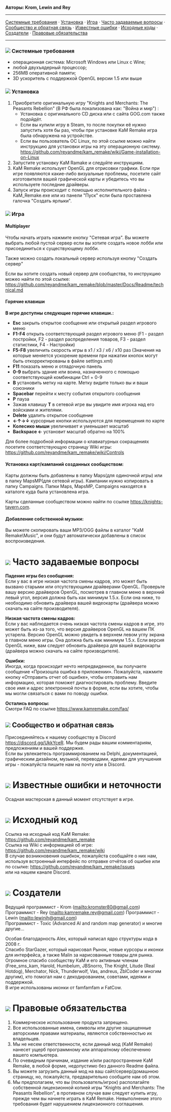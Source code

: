 **Авторы: Krom, Lewin and Rey**

---

[Системные требования](#системные-требования) · [Установка](#установка) · [Игра](#игра) · [Часто задаваемые вопросы](#часто-задаваемые-вопросы) · [Сообщество и обратная связь](#сообщество-и-обратная-связь) · [Известные ошибки](#известные-ошибки-и-неточности) · [Исходные коды](#исходный-код) · [Создатели](#создатели) · [Правовые обязательства](#правовые-обязательства)

---

### ![](Readme/GUI_0310.gif) Системные требования

- операционная система: Microsoft Windows или Linux с Wine;
- любой двухъядерный процессор;
- 256MB оперативной памяти;
- 3D ускоритель с поддержкой OpenGL версии 1.5 или выше

### ![](Readme/GUI_0303.gif) Установка

1. Приобретите оригинальную игру "Knights and Merchants: The Peasants Rebellion" (В РФ была локализована как: "Война и мир") :
	- Установка с оригинального CD диска или с сайта GOG.com также подойдёт.
	- Если вы купили игру в Steam, то после покупки её нужно запустить хотя бы раз, чтобы при установке KaM Remake игра была обнаружена на устройстве.
	- Если вы пользователь ОС Linux, по этой ссылке можно найти инструкцию для установки игры на эту операционную систему. <https://github.com/reyandme/kam_remake/wiki/Game-installation-on-Linux>
1. Запустите установку KaM Ramake и следуйте инструкциям.
1. KaM Remake использует OpenGL для отрисовки графики. Если при игре появляются какие-либо визуальные проблемы, посетите сайт изготовителя вашей графической карты и убедитесь что вы используете последние драйверы.
1. Запуск игры происходит с помощью исполнительного файла - KaM_Remake.exe или из панели "Пуск" если была проставлена галочка "Создать ярлыки".

### ![](Readme/GUI_0312.gif) Игра

#### Multiplayer
Чтобы начать играть нажмите кнопку "Сетевая игра". Вы можете выбрать любой пустой сервер если вы хотите создать новое лобби или присоединиться к существующему лобби.

Также можно создать локальный сервер используя кнопку "Создать сервер"

Если вы хотите создать новый сервер для сообщества, то инструкцию можео найти по этой ссылке: <https://github.com/reyandme/kam_remake/blob/master/Docs/Readme/technical.md>

#### Горячие клавиши
**В игре доступны следующие горячие клавиши.:**

- **Esc** закрыть открытое сообщение или открытый раздел игрового меню
- **F1-F4** открыть соответствующий раздел игрового меню (F1 - раздел постройки, F2 - раздел распределения товаров, F3 - раздел статистики, F4 - Настройки)
- **F5-F8** увеличить скорость игры в x1 / x3 / x6 / x10 раз (Значения на которые меняется ускорение времени при нажатии кнопок могут быть откорректированы в файле settings.xml)
- **F11** показать меню и отладочную панель
- **0-9** выбрать здание или воина, назначенного с помощью соответствующей комбинации Ctrl + 0-9
- **B** установить метку на карте. Метку видите только вы и ваши союзники
- **Spacebar** перейти к месту события открытого сообщения
- **P** пауза
- Зажав клавишу **T** в сетевой игре вы увидите имя игрока над его войсками и жителями.
- **Delete** удалить открытое сообщение
- **←↑→↓** курсорные кнопки используются для перемещения по карте
- **Колесико мыши** увеличивает и уменьшает масштаб
- **Backspace ←** установит масштаб обратно на 100%

Для более подробной информации о клавиатурных сокращениях посетите соответствующую страницу Wiki игры:  
<https://github.com/reyandme/kam_remake/wiki/Controls>

#### Установка карт/кампаний созданных сообществом:
Карты должны быть добавлены в папку Maps(для одиночной игры) или в папку MapsMP(для сетевой игры). Кампании нужно копировать в папку Campaigns. Папки Maps, MapsMP, Campaigns находятся в каталоге куда была установлена игра.

Карты сделанные сообществом можно найти по ссылке <https://knights-tavern.com>.

#### Добавление собственной музыки:
Вы можете скопировать ваши MP3/OGG файлы в каталог "KaM Remake\Music", и они будут автоматически добавлены в список воспроизведения.

# ![](Readme/GUI_0311.gif) Часто задаваемые вопросы
**Падение игры без сообщения:**  
Если у вас в игре низкая частота смены кадров, это может быть вызвано старыми или отсутствующими драйверами OpenGL. Проверьте вашу версию драйверов OpenGL, посмотрев в главном меню в верхний левый угол, версия должна быть как минимум 1.5.x. Если она ниже, то необходимо обновить драйвера вашей видеокарты (драйвера можно скачать на сайте производителя).

**Низкая частота смены кадров:**  
Если у вас наблюдается очень низкая частота смены кадров в игре, это может быть из-за того, что версия драйверов OpenGL на вашем ПК устарела. Версию OpenGL можно увидеть в верхнем левом углу экрана в главном меню игры. Она должна быть как минимум 1.5.x. Если версия OpenGL ниже, вам следует обновить драйвера для вашей видеокарты (драйвера можно скачать на сайте производителя). 

**Ошибки:**  
Иногда, когда происходит нечто непредвиденное, вы получаете сообщение «Произошла ошибка в приложении». Пожалуйста, нажмите кнопку «Отправить отчет об ошибке», чтобы отправить нам информацию, которая поможет диагностировать проблему. Введите свое имя и адрес электронной почты в форме, если вы хотите, чтобы мы могли связаться с вами по поводу ошибки.

**Остались вопросы:**  
Смотри FAQ по ссылке <https://www.kamremake.com/faq/>

## ![](Readme/GUI_0323.gif) Сообщество и обратная связь

Присоединяйтесь к нашему сообществу в Discord <https://discord.gg/UkkYceR>. Мы будем рады вашим комментариям, предложениям и вашей поддержке.  
Если вы увлекаетесь программированием на Delphi, документацией, графическим дизайном, музыкой, переводами, идеями для улучшения игры - пожалуйста пишите нам на почту или в Discord.

# ![](Readme/GUI_0304.gif) Известные ошибки и неточности

Осадная мастерская в данный момент отсутствует в игре.

# ![](Readme/GUI_0308.gif) Исходный код

Ссылка на исходный код KaM Remake:  
<https://github.com/reyandme/kam_remake>  
Ссылка на Wiki с информацией об игре:  
<https://github.com/reyandme/kam_remake/wiki>  
В случае возникновения ошибкок, пожалуйста сообщайте о них нам, используя встроенный интерфейс по отправке отчётов об ошибке или по ссылке:
<https://github.com/reyandme/kam_remake/issues>  
или на нашем канале Discord.

# ![](Readme/GUI_0314.gif) Создатели

Ведущий программист  - Krom (<mailto:kromster80@gmail.com>)  
Программист - Rey (<mailto:kamremake.rey@gmail.com>) 
Программист - Lewin (<mailto:lewinjh@gmail.com>)  
Программист - Toxic (Advanced AI and random map generator)
и многие другие...
 
Особая благодарность Alex, который написал ядро структуры кода в 2008 г.  
Спасибо StarGazer, который нарисовал Рынок, новые курсоры и иконки для интерфейса, а также Malin за нарисованные товары для рынка.  
Огромное спасибо сообществу КаМ и его активным членам (Free_sms_kam, Harold, Humbelum, JBSnorro, The Knight, Litude (Real Hotdog), Merchator, Nick, Thunderwolf, Vas, andreus, ZblCoder и многим другим), кто помогал нам с декодированием, советами, идеями и поддержкой.  
В игре использованы иконки от famfamfam и FatCow.  

# ![](Readme/GUI_0322.gif) Правовые обязательства

1. Коммерческое использование продукта запрещено.  
2. Все использованные имена, символы или другие защищенные авторскими правами материалы, являются собственностью их владельцев.  
3. Мы не несем ответственности, если данный мод (KaM Remake) нанесет ущерб программному или аппаратному обеспечению вашего компьютера.  
4. По очевидным причинам, издание и/или распространение KaM Remake, в любой форме, недопустимо без данного Readme файла.  
5. Вы можете загрузить данный мод на ваш сайт/сервер/домашнюю страницу, но, пожалуйста, предварительно сообщите нам об этом.  
6. Мы предполагаем, что вы (пользователь/игрок) располагайте собственной лицензионной копией игры "Knights and Merchants: The Peasants Rebellion", в противном случае вам следует купить игру, прежде чем вы начнете играть в KaM Remake. Невыполнение этого требования будет нарушением лицензионного соглашения.  
